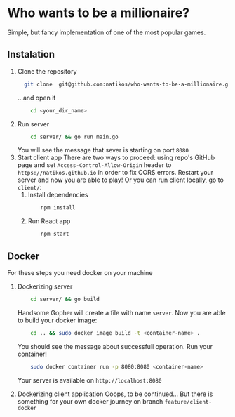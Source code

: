 # Who wants to be a millionaire?
Simple, but fancy implementation of one of the most popular games. 

## Instalation
1. Clone the repository
    ```sh
      git clone  git@github.com:natikos/who-wants-to-be-a-millionaire.git <your_dir_name>
    ```
    ...and open it
    ```sh
        cd <your_dir_name>
    ```
2. Run server
    ```sh
        cd server/ && go run main.go 
    ```
    You will see the message that sever is starting on port `8080`
3. Start client app
    There are two ways to proceed: using repo's GitHub page and set `Access-Control-Allow-Origin` header to `https://natikos.github.io` in order to fix CORS errors. Restart your server and now you are able to play!
    Or you can run client locally, go to `client/`:
    1. Install dependencies
        ```sh
            npm install
        ```
    2.  Run React app
        ```sh
            npm start
        ```
    
## Docker
For these steps you need docker on your machine
1. Dockerizing server
    ```sh
        cd server/ && go build
    ```
    Handsome Gopher will create a file with name `server`. Now you are able to build your docker image:
    ```sh
        cd .. && sudo docker image build -t <container-name> .
    ```
    You should see the message about successfull operation. Run your container!
    ```sh
        sudo docker container run -p 8080:8080 <container-name>
    ```
    Your server is available on `http://localhost:8080`

2. Dockerizing client application
Ooops, to be continued... But there is something for your own docker journey on branch `feature/client-docker`